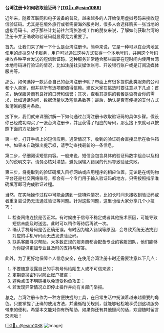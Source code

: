 **台湾注册卡如何收取验证码？[[TG💪+ @esim1088](https://t.me/s/esim1088)]**

近年来，随着互联网和电子设备的普及，越来越多的人开始使用虚拟号码来接收短信验证码。尤其是在境外旅行或者需要海外服务时，很多人会选择购买一张当地的虚拟号码卡。对于那些计划前往台湾旅游或工作的朋友来说，了解如何获取台湾的注册卡并正确收取验证码就显得尤为重要了。

首先，让我们来了解一下什么是台湾注册卡。简单来说，它是一种可以在台湾地区使用的虚拟SIM卡服务，用户可以通过这种方式获得一个本地号码，并用这个号码接收各种平台发送的短信验证码。这种服务非常适合那些需要在短时间内使用台湾本地号码进行验证的情况，比如注册社交媒体账号、开设银行账户或是订阅流媒体服务等。

那么，如何选择一款适合自己的台湾注册卡呢？市面上有很多提供此类服务的公司和个人卖家，但并非所有选项都值得信赖。建议大家在挑选时要注意以下几点：首先，确保服务商有良好的口碑和信誉；其次，查看其提供的套餐是否符合你的需求，比如通话时间、数据流量以及短信条数等；最后，确认是否有便捷的支付方式和清晰的服务条款。

接下来，我们就来详细讲解一下如何通过台湾注册卡收取验证码的具体步骤。假设你已经成功购买了一张台湾注册卡，并且获得了相应的号码，那么接下来就可以按照下面的方法操作了：

第一步，打开手机上的短信应用。通常情况下，收到的验证码会直接显示在收件箱中。如果未自动弹出提示框，请手动查找最新的一条信息。

第二步，仔细阅读短信内容。一般来说，短信会包含具体的验证码数字组合以及相关的说明文字。请务必核对清楚，避免误输入错误的代码导致验证失败。

第三步，将提取到的验证码填入目标网站或应用程序的相应位置。无论是在线购物平台还是社交网络账号，都会有一个专门用于输入验证码的地方。只需按照指示准确填写即可完成验证过程。

当然，在实际操作过程中可能会遇到一些特殊情况，比如长时间未接收到验证码或者重复尝试仍无法通过验证等问题。针对这些问题，这里也给大家分享几个小技巧：

1. 检查网络连接是否正常。有时候由于信号不稳定或者其他技术原因，可能导致短信未能及时送达。此时可以稍作等待后再试一次。
2. 确认手机号码是否正确无误。有时因为输入错误等原因，会导致系统无法找到对应的手机号码而无法发送验证码。
3. 联系客服寻求帮助。大多数正规的服务商都会配备专业的客服团队，他们能够为你提供更加专业且及时的支持与解答。

此外，为了更好地保障个人信息安全，在使用台湾注册卡时还需要注意以下几点：

1. 不要随意泄露自己的手机号码给陌生人或不可信来源；
2. 定期更换密码以防止账户被盗；
3. 避免点击不明链接以免遭受钓鱼攻击；
4. 若发现异常情况立即停止操作并向有关部门举报。

总之，台湾注册卡作为一种方便快捷的工具，在日常生活中扮演着越来越重要的角色。只要掌握了正确的使用方法，并遵循相关规则，就能够轻松地享受到这项服务带来的便利。希望本文能对你有所帮助，如果你还有其他疑问的话，欢迎随时留言交流哦！

[[TG💪+ @esim1088](https://t.me/s/esim1088) ![Image](https://i.postimg.cc/4NQfJmqS/Snipaste-2025-05-13-00-14-12.png)]